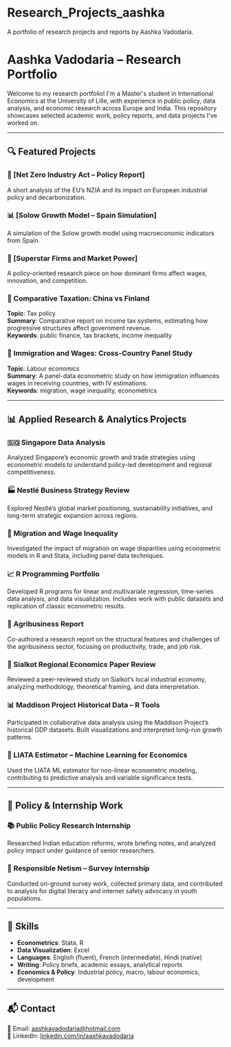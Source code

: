 # Research_Projects_aashka
A portfolio of research projects and reports by Aashka Vadodaria.
# Aashka Vadodaria – Research Portfolio

Welcome to my research portfolio! I'm a Master's student in International Economics at the University of Lille, with experience in public policy, data analysis, and economic research across Europe and India. This repository showcases selected academic work, policy reports, and data projects I've worked on.

---

## 🔍 Featured Projects

### 📄 [Net Zero Industry Act – Policy Report]  
A short analysis of the EU’s NZIA and its impact on European industrial policy and decarbonization.

### 📊 [Solow Growth Model – Spain Simulation]
A simulation of the Solow growth model using macroeconomic indicators from Spain.

### 📘 [Superstar Firms and Market Power]
A policy-oriented research piece on how dominant firms affect wages, innovation, and competition.

### 🧾 Comparative Taxation: China vs Finland  
**Topic**: Tax policy  
**Summary**: Comparative report on income tax systems, estimating how progressive structures affect government revenue.  
**Keywords**: public finance, tax brackets, income inequality

### 👷 Immigration and Wages: Cross-Country Panel Study  
**Topic**: Labour economics  
**Summary**: A panel-data econometric study on how immigration influences wages in receiving countries, with IV estimations.  
**Keywords**: migration, wage inequality, econometrics

---

## 📊 Applied Research & Analytics Projects

### 🇸🇬 Singapore Data Analysis  
Analyzed Singapore’s economic growth and trade strategies using econometric models to understand policy-led development and regional competitiveness.

### 🏭 Nestlé Business Strategy Review  
Explored Nestlé’s global market positioning, sustainability initiatives, and long-term strategic expansion across regions.

### 🧮 Migration and Wage Inequality  
Investigated the impact of migration on wage disparities using econometric models in R and Stata, including panel data techniques.

### 📈 R Programming Portfolio  
Developed R programs for linear and multivariate regression, time-series data analysis, and data visualization. Includes work with public datasets and replication of classic econometric results.

### 🌾 Agribusiness Report  
Co-authored a research report on the structural features and challenges of the agribusiness sector, focusing on productivity, trade, and job risk.

### 📄 Sialkot Regional Economics Paper Review  
Reviewed a peer-reviewed study on Sialkot’s local industrial economy, analyzing methodology, theoretical framing, and data interpretation.

### 📊 Maddison Project Historical Data – R Tools  
Participated in collaborative data analysis using the Maddison Project’s historical GDP datasets. Built visualizations and interpreted long-run growth patterns.

### 🤖 LIATA Estimator – Machine Learning for Economics  
Used the LIATA ML estimator for non-linear econometric modeling, contributing to predictive analysis and variable significance tests.

---

## 🧾 Policy & Internship Work

### 📚 Public Policy Research Internship  
Researched Indian education reforms, wrote briefing notes, and analyzed policy impact under guidance of senior researchers.

### 📱 Responsible Netism – Survey Internship  
Conducted on-ground survey work, collected primary data, and contributed to analysis for digital literacy and internet safety advocacy in youth populations.

---

## 🧰 Skills

- **Econometrics**: Stata, R  
- **Data Visualization**: Excel  
- **Languages**: English (fluent), French (intermediate), Hindi (native)  
- **Writing**: Policy briefs, academic essays, analytical reports  
- **Economics & Policy**: Industrial policy, macro, labour economics, development

---

## 📬 Contact

📧 Email: aashkavadodaria@hotmail.com  
🔗 LinkedIn: [linkedin.com/in/aashkavadodaria](https://linkedin.com/in/aashkavadodaria)
